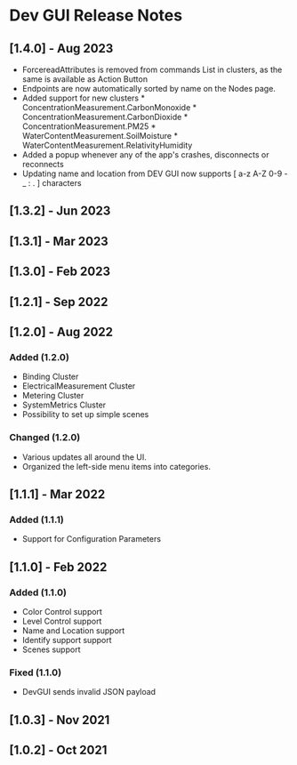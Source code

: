 # Dev GUI Release Notes

## [1.4.0] - Aug 2023

* ForcereadAttributes is removed from commands List in clusters, as the same is available as Action Button
* Endpoints are now automatically sorted by name on the Nodes page.
* Added support for new clusters
      * ConcentrationMeasurement.CarbonMonoxide
      * ConcentrationMeasurement.CarbonDioxide
      * ConcentrationMeasurement.PM25
      * WaterContentMeasurement.SoilMoisture
      * WaterContentMeasurement.RelativityHumidity
* Added a popup whenever any of the app's crashes, disconnects or reconnects
* Updating name and location from DEV GUI now supports [ a-z A-Z 0-9 - _ : . ] characters

## [1.3.2] - Jun 2023

## [1.3.1] - Mar 2023

## [1.3.0] - Feb 2023

## [1.2.1] - Sep 2022

## [1.2.0] - Aug 2022

### Added (1.2.0)

* Binding Cluster
* ElectricalMeasurement Cluster
* Metering Cluster
* SystemMetrics Cluster
* Possibility to set up simple scenes

### Changed (1.2.0)

* Various updates all around the UI.
* Organized the left-side menu items into categories.

## [1.1.1] - Mar 2022

### Added (1.1.1)

* Support for Configuration Parameters

## [1.1.0] - Feb 2022

### Added (1.1.0)

* Color Control support
* Level Control support
* Name and Location support
* Identify support support
* Scenes support

### Fixed (1.1.0)

* DevGUI sends invalid JSON payload

## [1.0.3] - Nov 2021

## [1.0.2] - Oct 2021
